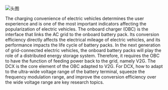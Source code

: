 <img alt="头图"  class="hero-image" src="https://pearl.shanghaitech.edu.cn/img/%E5%BE%AE%E4%BF%A1%E6%8E%A8%E9%80%81/zhoumd.PNG"/>

The charging convenience of electric vehicles determines the user experience and is one of the most important indicators affecting the popularization of electric vehicles. The onboard charger (OBC) is the interface that links the AC grid to the onboard battery pack. Its conversion efficiency directly affects the electrical mileage of electric vehicles, and its performance impacts the life cycle of battery packs. In the next generation of grid-connected electric vehicles, the onboard battery packs will play the role of a distributed energy storage system. Therefore, it requires the OBC to have the function of feeding power back to the grid, namely V2G. The DCX is the core element of the OBC adapted to V2G. For DCX, how to adapt to the ultra-wide voltage range of the battery terminal, squeeze the frequency modulation range, and improve the conversion efficiency over the wide voltage range are key research topics.

